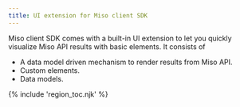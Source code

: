 ```yaml
---
title: UI extension for Miso client SDK
---
```


Miso client SDK comes with a built-in UI extension to let you quickly visualize Miso API results with basic elements. It consists of

* A data model driven mechanism to render results from Miso API.
* Custom elements.
* Data models.

{% include 'region_toc.njk' %}
